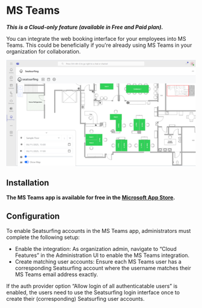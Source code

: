 # MS Teams

**_This is a Cloud-only feature (available in Free and Paid plan)._**

You can integrate the web booking interface for your employees into MS Teams. This could be beneficially if you're already using MS Teams in your organization for collaboration.

![MS Teams Screenshot](img/msteams.png)

## Installation

**The MS Teams app is available for free in the [Microsoft App Store](https://appsource.microsoft.com/product/office/WA200008773).**

## Configuration

To enable Seatsurfing accounts in the MS Teams app, administrators must complete the following setup:

- Enable the integration: As organization admin, navigate to “Cloud Features” in the Administration UI to enable the MS Teams integration.
- Create matching user accounts: Ensure each MS Teams user has a corresponding Seatsurfing account where the username matches their MS Teams email address exactly.

If the auth provider option “Allow login of all authenticatable users” is enabled, the users need to use the Seatsurfing login interface once to create their (corresponding) Seatsurfing user accounts.
